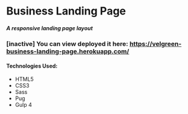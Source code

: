 # Business Landing Page
##### A responsive landing page layout

### [inactive] You can view deployed it here: https://velgreen-business-landing-page.herokuapp.com/

#### Technologies Used:
- HTML5
- CSS3
- Sass
- Pug
- Gulp 4
